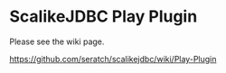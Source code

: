 # ScalikeJDBC Play Plugin

Please see the wiki page.

https://github.com/seratch/scalikejdbc/wiki/Play-Plugin

